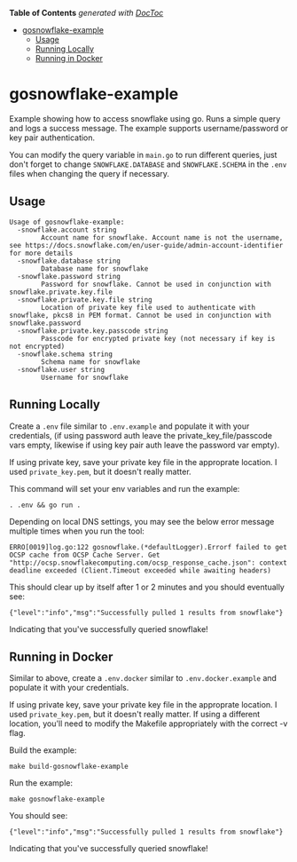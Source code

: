 <!-- START doctoc generated TOC please keep comment here to allow auto update -->
<!-- DON'T EDIT THIS SECTION, INSTEAD RE-RUN doctoc TO UPDATE -->
**Table of Contents**  *generated with [DocToc](https://github.com/thlorenz/doctoc)*

- [gosnowflake-example](#gosnowflake-example)
  - [Usage](#usage)
  - [Running Locally](#running-locally)
  - [Running in Docker](#running-in-docker)

<!-- END doctoc generated TOC please keep comment here to allow auto update -->

# gosnowflake-example
Example showing how to access snowflake using go. Runs a simple query and logs
a success message. The example supports username/password or key pair authentication.
  
You can modify the query variable in `main.go` to run different queries, just
don't forget to change `SNOWFLAKE.DATABASE` and `SNOWFLAKE.SCHEMA` in the `.env`
files when changing the query if necessary.

## Usage

```
Usage of gosnowflake-example:
  -snowflake.account string
        Account name for snowflake. Account name is not the username, see https://docs.snowflake.com/en/user-guide/admin-account-identifier for more details
  -snowflake.database string
        Database name for snowflake
  -snowflake.password string
        Password for snowflake. Cannot be used in conjunction with snowflake.private.key.file
  -snowflake.private.key.file string
        Location of private key file used to authenticate with snowflake, pkcs8 in PEM format. Cannot be used in conjunction with snowflake.password
  -snowflake.private.key.passcode string
        Passcode for encrypted private key (not necessary if key is not encrypted)
  -snowflake.schema string
        Schema name for snowflake
  -snowflake.user string
        Username for snowflake
```

## Running Locally

Create a `.env` file similar to `.env.example` and populate it with your
credentials, (if using password auth leave the private_key_file/passcode vars empty,
likewise if using key pair auth leave the password var empty). 

If using private key, save your private key file in the approprate location. I
used `private_key.pem`, but it doesn't really matter.

This command will set your env variables and run the example:
```
. .env && go run .
```

Depending on local DNS settings, you may see the below error message multiple
times when you run the tool:
```
ERRO[0019]log.go:122 gosnowflake.(*defaultLogger).Errorf failed to get OCSP cache from OCSP Cache Server. Get "http://ocsp.snowflakecomputing.com/ocsp_response_cache.json": context deadline exceeded (Client.Timeout exceeded while awaiting headers)
```

This should clear up by itself after 1 or 2 minutes and you should eventually
see:
```
{"level":"info","msg":"Successfully pulled 1 results from snowflake"}
```
Indicating that you've successfully queried snowflake!

## Running in Docker

Similar to above, create a `.env.docker` similar to `.env.docker.example` and
populate it with your credentials. 

If using private key, save your private key file in the approprate location. I
used `private_key.pem`, but it doesn't really matter. If using a different
location, you'll need to modify the Makefile appropriately with the correct -v flag.

Build the example:
```
make build-gosnowflake-example
```

Run the example:
```
make gosnowflake-example
```

You should see:
```
{"level":"info","msg":"Successfully pulled 1 results from snowflake"}
```
Indicating that you've successfully queried snowflake!